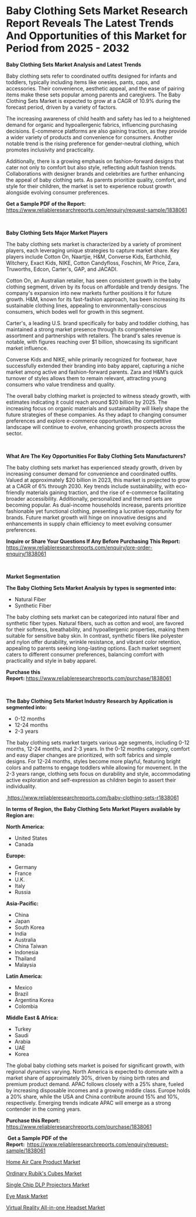 <p><h1>Baby Clothing Sets Market Research Report Reveals The Latest Trends And Opportunities of this Market for Period from 2025 - 2032</h1></p><p><strong>Baby Clothing Sets Market Analysis and Latest Trends</strong></p>
<p><p>Baby clothing sets refer to coordinated outfits designed for infants and toddlers, typically including items like onesies, pants, caps, and accessories. Their convenience, aesthetic appeal, and the ease of pairing items make these sets popular among parents and caregivers. The Baby Clothing Sets Market is expected to grow at a CAGR of 10.9% during the forecast period, driven by a variety of factors.</p><p>The increasing awareness of child health and safety has led to a heightened demand for organic and hypoallergenic fabrics, influencing purchasing decisions. E-commerce platforms are also gaining traction, as they provide a wider variety of products and convenience for consumers. Another notable trend is the rising preference for gender-neutral clothing, which promotes inclusivity and practicality.</p><p>Additionally, there is a growing emphasis on fashion-forward designs that cater not only to comfort but also style, reflecting adult fashion trends. Collaborations with designer brands and celebrities are further enhancing the appeal of baby clothing sets. As parents prioritize quality, comfort, and style for their children, the market is set to experience robust growth alongside evolving consumer preferences.</p></p>
<p><strong>Get a Sample PDF of the Report:&nbsp;</strong> <a href="https://www.reliableresearchreports.com/enquiry/request-sample/1838061?utm_campaign=38&utm_medium=2&utm_source=Github&utm_content=ia&utm_term=10022025&utm_id=baby-clothing-sets">https://www.reliableresearchreports.com/enquiry/request-sample/1838061</a></p>
<p>&nbsp;</p>
<p><strong>Baby Clothing Sets Major Market Players</strong></p>
<p><p>The baby clothing sets market is characterized by a variety of prominent players, each leveraging unique strategies to capture market share. Key players include Cotton On, Naartjie, H&M, Converse Kids, Earthchild, Witchery, Exact Kids, NIKE, Cotton Candyfloss, Foschini, Mr Price, Zara, Truworths, Edcon, Carter's, GAP, and JACADI.</p><p>Cotton On, an Australian retailer, has seen consistent growth in the baby clothing segment, driven by its focus on affordable and trendy designs. The company's expansion into new markets further positions it for future growth. H&M, known for its fast-fashion approach, has been increasing its sustainable clothing lines, appealing to environmentally-conscious consumers, which bodes well for growth in this segment.</p><p>Carter's, a leading U.S. brand specifically for baby and toddler clothing, has maintained a strong market presence through its comprehensive assortment and partnerships with retailers. The brand's sales revenue is notable, with figures reaching over $1 billion, showcasing its significant market influence.</p><p>Converse Kids and NIKE, while primarily recognized for footwear, have successfully extended their branding into baby apparel, capturing a niche market among active and fashion-forward parents. Zara and H&M’s quick turnover of styles allows them to remain relevant, attracting young consumers who value trendiness and quality.</p><p>The overall baby clothing market is projected to witness steady growth, with estimates indicating it could reach around $20 billion by 2025. The increasing focus on organic materials and sustainability will likely shape the future strategies of these companies. As they adapt to changing consumer preferences and explore e-commerce opportunities, the competitive landscape will continue to evolve, enhancing growth prospects across the sector.</p></p>
<p>&nbsp;</p>
<p><strong>What Are The Key Opportunities For Baby Clothing Sets Manufacturers?</strong></p>
<p><p>The baby clothing sets market has experienced steady growth, driven by increasing consumer demand for convenience and coordinated outfits. Valued at approximately $20 billion in 2023, this market is projected to grow at a CAGR of 6% through 2030. Key trends include sustainability, with eco-friendly materials gaining traction, and the rise of e-commerce facilitating broader accessibility. Additionally, personalized and themed sets are becoming popular. As dual-income households increase, parents prioritize fashionable yet functional clothing, presenting a lucrative opportunity for brands. Future market growth will hinge on innovative designs and enhancements in supply chain efficiency to meet evolving consumer preferences.</p></p>
<p><strong>Inquire or Share Your Questions If Any Before Purchasing This Report:</strong> <a href="https://www.reliableresearchreports.com/enquiry/pre-order-enquiry/1838061?utm_campaign=38&utm_medium=2&utm_source=Github&utm_content=ia&utm_term=10022025&utm_id=baby-clothing-sets">https://www.reliableresearchreports.com/enquiry/pre-order-enquiry/1838061</a></p>
<p>&nbsp;</p>
<p><strong>Market Segmentation</strong></p>
<p><strong>The Baby Clothing Sets Market Analysis by types is segmented into:</strong></p>
<p><ul><li>Natural Fiber</li><li>Synthetic Fiber</li></ul></p>
<p><p>The baby clothing sets market can be categorized into natural fiber and synthetic fiber types. Natural fibers, such as cotton and wool, are favored for their softness, breathability, and hypoallergenic properties, making them suitable for sensitive baby skin. In contrast, synthetic fibers like polyester and nylon offer durability, wrinkle resistance, and vibrant color retention, appealing to parents seeking long-lasting options. Each market segment caters to different consumer preferences, balancing comfort with practicality and style in baby apparel.</p></p>
<p><strong>Purchase this Report:&nbsp;</strong><a href="https://www.reliableresearchreports.com/purchase/1838061?utm_campaign=38&utm_medium=2&utm_source=Github&utm_content=ia&utm_term=10022025&utm_id=baby-clothing-sets">https://www.reliableresearchreports.com/purchase/1838061</a></p>
<p>&nbsp;</p>
<p><strong>The Baby Clothing Sets Market Industry Research by Application is segmented into:</strong></p>
<p><ul><li>0-12 months</li><li>12-24 months</li><li>2-3 years</li></ul></p>
<p><p>The baby clothing sets market targets various age segments, including 0-12 months, 12-24 months, and 2-3 years. In the 0-12 months category, comfort and easy diaper changes are prioritized, with soft fabrics and simple designs. For 12-24 months, styles become more playful, featuring bright colors and patterns to engage toddlers while allowing for movement. In the 2-3 years range, clothing sets focus on durability and style, accommodating active exploration and self-expression as children begin to assert their individuality.</p></p>
<p><a href="https://www.reliableresearchreports.com/baby-clothing-sets-r1838061?utm_campaign=38&utm_medium=2&utm_source=Github&utm_content=ia&utm_term=10022025&utm_id=baby-clothing-sets">&nbsp;https://www.reliableresearchreports.com/baby-clothing-sets-r1838061</a></p>
<p><strong>In terms of Region, the Baby Clothing Sets Market Players available by Region are:</strong></p>
<p>
    <p> <strong> North America: </strong>
        <ul>
            <li>United States</li>
            <li>Canada</li>
        </ul>
        </p> 
    <p> <strong> Europe: </strong>
        <ul>
            <li>Germany</li>
            <li>France</li>
            <li>U.K.</li>
            <li>Italy</li>
            <li>Russia</li>
        </ul>
        </p> 
    <p> <strong> Asia-Pacific: </strong>
        <ul>
            <li>China</li>
            <li>Japan</li>
            <li>South Korea</li>
            <li>India</li>
            <li>Australia</li>
            <li>China Taiwan</li>
            <li>Indonesia</li>
            <li>Thailand</li>
            <li>Malaysia</li>
        </ul>
        </p> 
    <p> <strong> Latin America: </strong>
        <ul>
            <li>Mexico</li>
            <li>Brazil</li>
            <li>Argentina Korea</li>
            <li>Colombia</li>
        </ul>
        </p> 
    <p> <strong> Middle East & Africa: </strong>
        <ul>
            <li>Turkey</li>
            <li>Saudi</li>
            <li>Arabia</li>
            <li>UAE</li>
            <li>Korea</li>
        </ul>
    </p>
    </p>
<p><p>The global baby clothing sets market is poised for significant growth, with regional dynamics varying. North America is expected to dominate with a market share of approximately 30%, driven by rising birth rates and premium product demand. APAC follows closely with a 25% share, fueled by increasing disposable incomes and a growing middle class. Europe holds a 20% share, while the USA and China contribute around 15% and 10%, respectively. Emerging trends indicate APAC will emerge as a strong contender in the coming years.</p></p>
<p><strong>Purchase this Report: </strong><a href="https://www.reliableresearchreports.com/purchase/1838061?utm_campaign=38&utm_medium=2&utm_source=Github&utm_content=ia&utm_term=10022025&utm_id=baby-clothing-sets">https://www.reliableresearchreports.com/purchase/1838061</a></p>
<p>&nbsp;<strong>Get a Sample PDF of the Report:&nbsp;&nbsp;</strong><a href="https://www.reliableresearchreports.com/enquiry/request-sample/1838061?utm_campaign=38&utm_medium=2&utm_source=Github&utm_content=ia&utm_term=10022025&utm_id=baby-clothing-sets">https://www.reliableresearchreports.com/enquiry/request-sample/1838061</a></p>
<p><strong></strong></p>
<p><p><a href="https://github.com/zurubting/Market-Research-Report-List-1/blob/main/home-air-care-product-market.md?utm_campaign=38&utm_medium=2&utm_source=Github&utm_content=ia&utm_term=10022025&utm_id=baby-clothing-sets">Home Air Care Product Market</a></p><p><a href="https://github.com/duscarajlha/Market-Research-Report-List-1/blob/main/ordinary-rubiks-cubes-market.md?utm_campaign=38&utm_medium=2&utm_source=Github&utm_content=ia&utm_term=10022025&utm_id=baby-clothing-sets">Ordinary Rubik's Cubes Market</a></p><p><a href="https://github.com/ternainglin/Market-Research-Report-List-1/blob/main/single-chip-dlp-projectors-market.md?utm_campaign=38&utm_medium=2&utm_source=Github&utm_content=ia&utm_term=10022025&utm_id=baby-clothing-sets">Single Chip DLP Projectors Market</a></p><p><a href="https://github.com/ariyilmelzar/Market-Research-Report-List-1/blob/main/eye-mask-market.md?utm_campaign=38&utm_medium=2&utm_source=Github&utm_content=ia&utm_term=10022025&utm_id=baby-clothing-sets">Eye Mask Market</a></p><p><a href="https://github.com/lalolatiot/Market-Research-Report-List-1/blob/main/virtual-reality-all-in-one-headset-market.md?utm_campaign=38&utm_medium=2&utm_source=Github&utm_content=ia&utm_term=10022025&utm_id=baby-clothing-sets">Virtual Reality All-in-one Headset Market</a></p></p>